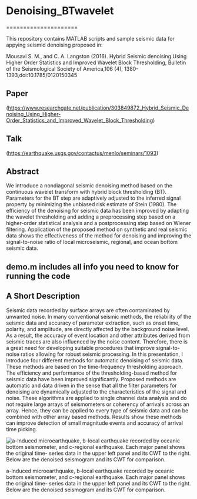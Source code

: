 # Denoising_BTwavelet
=====================

This repository contains MATLAB scripts and sample seismic data for appying seismid denoising proposed in:

Mousavi S. M., and C. A. Langston (2016). Hybrid Seismic denoising Using Higher Order Statistics and Improved Wavelet Block Thresholding, Bulletin of the Seismological Society of America,106 (4), 1380-1393,doi:10.1785/0120150345

## Paper
(https://www.researchgate.net/publication/303849872_Hybrid_Seismic_Denoising_Using_Higher-Order_Statistics_and_Improved_Wavelet_Block_Thresholding)

## Talk 
(https://earthquake.usgs.gov/contactus/menlo/seminars/1093)

## Abstract 
We introduce a nondiagonal seismic denoising method based on the continuous wavelet transform with hybrid block thresholding (BT). 
Parameters for the BT step are adaptively adjusted to the inferred signal property by minimizing the unbiased risk estimate of 
Stein (1980). The efficiency of the denoising for seismic data has been improved by adapting the wavelet thresholding and 
adding a preprocessing step based on a higher-order statistical analysis and a postprocessing step based on Wiener filtering. 
Application of the proposed method on synthetic and real seismic data shows the effectiveness of the method for denoising and
improving the signal-to-noise ratio of local microseismic, regional, and ocean bottom seismic data.

## demo.m includes all info you need to know for running the code 

## A Short Description 
Seismic data recorded by surface arrays are often contaminated by unwanted noise. In many conventional seismic methods, 
the reliability of the seismic data and accuracy of parameter extraction, such as onset time, polarity, and amplitude, 
are directly affected by the background noise level. As a result, the accuracy of event location and other attributes 
derived from seismic traces are also influenced by the noise content. Therefore, there is a great need for developing 
suitable procedures that improve signal-to-noise ratios allowing for robust seismic processing. In this presentation, 
I introduce four different methods for automatic denoising of seismic data. These methods are based on the time-frequency 
thresholding approach. The efficiency and performance of the thresholding-based method for seismic data have been improved 
significantly. Proposed methods are automatic and data driven in the sense that all the filter parameters for denoising are 
dynamically adjusted to the characteristics of the signal and noise. These algorithms are applied to single channel data 
analysis and do not require large arrays of seismometers or coherency of arrivals across an array. Hence, they can be applied
to every type of seismic data and can be combined with other array based methods. Results show these methods can improve 
detection of small magnitude events and accuracy of arrival time picking.

![a-Induced microearthquake, b-local earthquake recorded by oceanic bottom seismometer, and c-regional earthquake. 
Each major panel shows the original time- series data in the upper left panel and its CWT to the right. Below are
the denoised seismogram and its CWT for comparison.](Fig.png)

a-Induced microearthquake, b-local earthquake recorded by oceanic bottom seismometer, and c-regional earthquake. 
Each major panel shows the original time- series data in the upper left panel and its CWT to the right. Below are
the denoised seismogram and its CWT for comparison.


